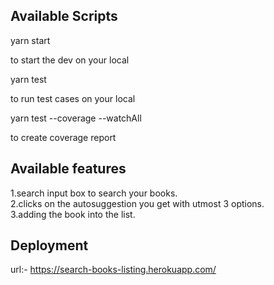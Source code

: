 ## Available Scripts
yarn start

to start the dev on your local

yarn test

to run test cases on your local

yarn test --coverage --watchAll

to create coverage report

## Available features
1.search input box to search your books.    
2.clicks on the autosuggestion you get with utmost 3 options.   
3.adding the book into the list.  

## Deployment
url:- https://search-books-listing.herokuapp.com/




